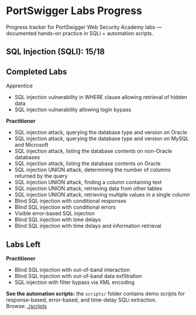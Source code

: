 # PortSwigger Labs Progress
Progress tracker for PortSwigger Web Security Academy labs — documented hands-on practice in SQLi + automation scripts.

## SQL Injection (SQLI): 15/18

## Completed Labs 

Apprentice
- SQL injection vulnerability in WHERE clause allowing retrieval of hidden data
- SQL injection vulnerability allowing login bypass

**Practitioner**
- SQL injection attack, querying the database type and version on Oracle
- SQL injection attack, querying the database type and version on MySQL and Microsoft  
- SQL injection attack, listing the database contents on non-Oracle databases  
- SQL injection attack, listing the database contents on Oracle  
- SQL injection UNION attack, determining the number of columns returned by the query  
- SQL injection UNION attack, finding a column containing text  
- SQL injection UNION attack, retrieving data from other tables  
- SQL injection UNION attack, retrieving multiple values in a single column  
- Blind SQL injection with conditional responses  
- Blind SQL injection with conditional errors  
- Visible error-based SQL injection  
- Blind SQL injection with time delays
- Blind SQL injection with time delays and information retrieval

## Labs Left

**Practitioner**
- Blind SQL injection with out-of-band interaction
- Blind SQL injection with out-of-band data exfiltration
- SQL injection with filter bypass via XML encoding

**See the automation scripts:** the `scripts/` folder contains demo scripts for response-based, error-based, and time-delay SQLi extraction.  
Browse: [./scripts](./scripts/)


